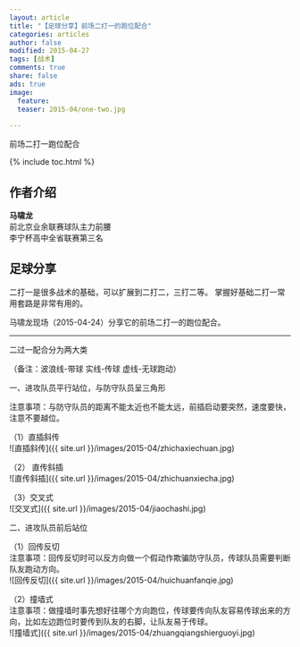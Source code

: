 ```yaml
---
layout: article
title: "【足球分享】前场二打一的跑位配合"
categories: articles
author: false
modified: 2015-04-27
tags: [战术]
comments: true
share: false
ads: true
image: 
  feature: 
  teaser: 2015-04/one-two.jpg
  
---
```


前场二打一跑位配合

{% include toc.html %}

## 作者介绍
**马啸龙**  
前北京业余联赛球队主力前腰  
李宁杯高中全省联赛第三名  

## 足球分享
二打一是很多战术的基础，可以扩展到二打二，三打二等。
掌握好基础二打一常用套路是非常有用的。

马啸龙现场（2015-04-24）分享它的前场二打一的跑位配合。

--------------------------------------------

二过一配合分为两大类

（备注：波浪线-带球  实线-传球  虚线-无球跑动）

一、进攻队员平行站位，与防守队员呈三角形

注意事项：与防守队员的距离不能太近也不能太远，前插启动要突然，速度要快，注意不要越位。 

（1）直插斜传   
![直插斜传]({{ site.url }}/images/2015-04/zhichaxiechuan.jpg)


（2） 直传斜插  
![直传斜插]({{ site.url }}/images/2015-04/zhichuanxiecha.jpg)

（3）交叉式  
![交叉式]({{ site.url }}/images/2015-04/jiaochashi.jpg)


二、进攻队员前后站位

（1）回传反切    
注意事项：回传反切时可以反方向做一个假动作欺骗防守队员，传球队员需要判断队友跑动方向。    
![回传反切]({{ site.url }}/images/2015-04/huichuanfanqie.jpg)  

（2）撞墙式   
注意事项：做撞墙时事先想好往哪个方向跑位，传球要传向队友容易传球出来的方向，比如左边跑位时要传到队友的右脚，让队友易于传球。   
![撞墙式]({{ site.url }}/images/2015-04/zhuangqiangshierguoyi.jpg)

